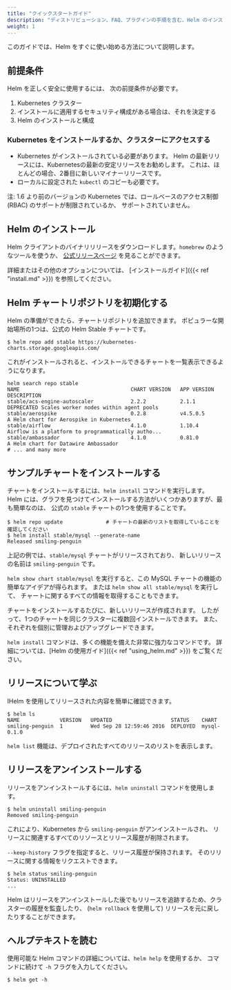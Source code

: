 ```yaml
---
title: "クイックスタートガイド"
description: "ディストリビューション、FAQ、プラグインの手順を含む、Helm のインストール方法と使用方法。"
weight: 1
---
```


このガイドでは、Helm をすぐに使い始める方法について説明します。

## 前提条件

Helm を正しく安全に使用するには、
次の前提条件が必要です。

1. Kubernetes クラスター
2. インストールに適用するセキュリティ構成がある場合は、それを決定する
3. Helm のインストールと構成

### Kubernetes をインストールするか、クラスターにアクセスする

- Kubernetes がインストールされている必要があります。
  Helm の最新リリースには、Kubernetesの最新の安定リリースをお勧めします。
  これは、ほとんどの場合、2番目に新しいマイナーリリースです。
- ローカルに設定された `kubectl` のコピーも必要です。

注: 1.6 より前のバージョンの Kubernetes では、ロールベースのアクセス制御 (RBAC) のサポートが制限されているか、
サポートされていません。

## Helm のインストール

Helm クライアントのバイナリリリースをダウンロードします。`homebrew` のようなツールを使うか、
[公式リリースページ](https://github.com/helm/helm/releases) を見ることができます。

詳細またはその他のオプションについては、
[インストールガイド]({{< ref "install.md" >}}) を参照してください。

## Helm チャートリポジトリを初期化する

Helm の準備ができたら、チャートリポジトリを追加できます。
ポピュラーな開始場所の1つは、公式の Helm Stable チャートです。

```console
$ helm repo add stable https://kubernetes-charts.storage.googleapis.com/
```

これがインストールされると、インストールできるチャートを一覧表示できるようになります。

```console
helm search repo stable
NAME                                    CHART VERSION   APP VERSION                     DESCRIPTION
stable/acs-engine-autoscaler            2.2.2           2.1.1                           DEPRECATED Scales worker nodes within agent pools
stable/aerospike                        0.2.8           v4.5.0.5                        A Helm chart for Aerospike in Kubernetes
stable/airflow                          4.1.0           1.10.4                          Airflow is a platform to programmatically autho...
stable/ambassador                       4.1.0           0.81.0                          A Helm chart for Datawire Ambassador
# ... and many more
```

## サンプルチャートをインストールする

チャートをインストールするには、`helm install` コマンドを実行します。
Helm には、グラフを見つけてインストールする方法がいくつかありますが、最も簡単なのは、
公式の `stable` チャートの1つを使用することです。

```console
$ helm repo update              # チャートの最新のリストを取得していることを確認してください
$ helm install stable/mysql --generate-name
Released smiling-penguin
```

上記の例では、`stable/mysql` チャートがリリースされており、
新しいリリースの名前は `smiling-penguin` です。

`helm show chart stable/mysql` を実行すると、この MySQL チャートの機能の簡単なアイデアが得られます。
または `helm show all stable/mysql` を実行して、
チャートに関するすべての情報を取得することもできます。

チャートをインストールするたびに、新しいリリースが作成されます。
したがって、1つのチャートを同じクラスターに複数回インストールできます。
また、それぞれを個別に管理およびアップグレードできます。

`helm install` コマンドは、多くの機能を備えた非常に強力なコマンドです。
詳細については、[Helm の使用ガイド]({{< ref "using_helm.md" >}}) をご覧ください。

## リリースについて学ぶ

IHelm を使用してリリースされた内容を簡単に確認できます。

```console
$ helm ls
NAME             VERSION   UPDATED                   STATUS    CHART
smiling-penguin  1         Wed Sep 28 12:59:46 2016  DEPLOYED  mysql-0.1.0
```

`helm list` 機能は、デプロイされたすべてのリリースのリストを表示します。

## リリースをアンインストールする

リリースをアンインストールするには、`helm uninstall` コマンドを使用します。

```console
$ helm uninstall smiling-penguin
Removed smiling-penguin
```

これにより、Kubernetes から `smiling-penguin` がアンインストールされ、
リリースに関連するすべてのリソースとリリース履歴が削除されます。

`--keep-history` フラグを指定すると、リリース履歴が保持されます。
そのリリースに関する情報をリクエストできます。

```console
$ helm status smiling-penguin
Status: UNINSTALLED
...
```

Helm はリリースをアンインストールした後でもリリースを追跡するため、クラスターの履歴を監査したり、
(`helm rollback` を使用して) リリースを元に戻したりすることができます。

## ヘルプテキストを読む

使用可能な Helm コマンドの詳細については、`helm help` を使用するか、
コマンドに続けて `-h` フラグを入力してください。

```console
$ helm get -h
```
